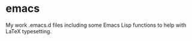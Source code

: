 # emacs

My work .emacs.d files including some Emacs Lisp functions to help with LaTeX typesetting.
